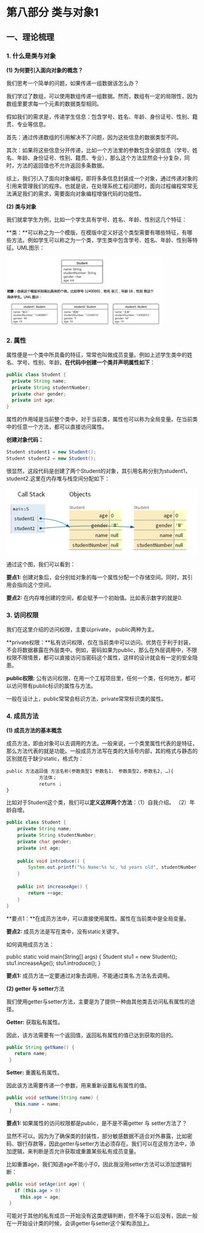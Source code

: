 # 第八部分 类与对象1

## 一、理论梳理

### 1. 什么是类与对象

**(1) 为何要引入面向对象的概念？**

我们思考一个简单的问题，如果传递一组数据该怎么办？

我们学过了数组，可以使用数组传递一组数据。然而，数组有一定的局限性，因为数组里要求每一个元素的数据类型相同。

假如我们的需求是，传递学生信息：包含学号、姓名、年龄、身份证号、性别、籍贯、专业等信息。

首先：通过传递数组的引用解决不了问题，因为这些信息的数据类型不同。 

其次：如果将这些信息分开传递，比如一个方法里的参数包含全部信息（学号、姓名、年龄、身份证号、性别、籍贯、专业），那么这个方法显然会十分复杂，同时，方法的返回值也不允许返回多条数据。

综上，我们引入了面向对象编程，即将多条信息封装成一个对象，通过传递对象的引用来管理我们的程序。也就是说，在处理系统工程问题时，面向过程编程常常无法满足我们的需求，需要面向对象编程增强代码的功能性。

**(2) 类与对象**

我们就拿学生为例，比如一个学生具有学号、姓名、年龄、性别这几个特征：

**类：**可以称之为一个模版，在模版中定义好这个类型需要有哪些特征，有哪些方法。例如学生可以称之为一个类，学生类中包含学号、姓名、年龄、性别等特征。UML图示：

<img src="./pictures/part08-class-object1.png" alt="avater" style="zoom:40%;" />

### 2. 属性

属性便是一个类中所具备的特征，常常也叫做成员变量。例如上述学生类中的姓名、学号、性别、年龄。**在代码中创建一个类并声明属性如下**：

 ```java
public class Student {
   private String name;
   private String studentNumber;
   private char gender;
   private int age;
 }
 ```

属性的作用域是当前整个类中，对于当前类，属性也可以称为全局变量。在当前类中的任意一个方法，都可以直接访问属性。

**创建对象代码：**

```java
Student student1 = new Student();
Student student2 = new Student();
```

很显然，这段代码是创建了两个Student的对象，其引用名称分别为student1， student2.这里在内存堆与栈空间分配如下：

<img src="./pictures/part08-class-object2.png" alt="avater" style="zoom:60%;" />

通过这个图，我们可以看到：

**要点1:** 创建对象后，会分别给对象的每一个属性分配一个存储空间。同时，其引用会指向这个空间。

**要点2:** 在内存堆创建的空间，都会赋予一个初始值。比如表示数字的就是0.

### 3. 访问权限

我们在这里介绍的访问权限，主要以private， public两种为主。

**private权限：**私有访问权限，仅在当前类中可以访问。优势在于利于封装，不会将数据暴露在外层类中。例如，密码如果为public，那么在外层调用中，不限权限不限情景，都可以直接访问当密码这个属性，这样的设计就会有一定的安全隐患。

**public权限:** 公有访问权限，在用一个工程项目里，任何一个类，任何地方，都可以访问带有public标识的属性与方法。

一般在设计上，public常常会标识方法，private常常标识类的属性。

### 4. 成员方法

**(1) 成员方法的基本概念**

成员方法，即由对象可以去调用的方法。一般来说，一个类里属性代表的是特征，那么方法代表的就是功能。一般成员方法写在类的大括号内部，其的格式与静态的区别就在于缺少static，格式为：

```
public 方法返回值 方法名称(参数类型1 参数名1， 参数类型2，参数名2, …){
			方法体；
			return ；
}
```

比如对于Student这个类，我们可以**定义这样两个方法**：（1）自我介绍。 （2）年龄自增。 

```java
public class Student {
    private String name;
    private String studentNumber;
    private char gender;
    private int age;

    public void introduce() {
        System.out.printf("%s Name:%s %c, %d years old", studentNumber, name, gender, age);
    }

    public int increaseAge() {
        return ++age;
    }
}
```

**要点1：**在成员方法中，可以直接使用属性。属性在当前类中是全局变量。

**要点2:** 成员方法是写在类中，没有static关键字。

如何调用成员方法：

public static void main(String[] args) {
   Student stu1 = new Student();
   stu1.increaseAge();
   stu1.introduce();
 }

**要点1:** 成员方法一定要通过对象去调用，不能通过类名.方法名去调用。

**(2)  getter 与 setter**方法

我们使用getter与setter方法，主要是为了提供一种由其他类去访问私有属性的途径。

**Getter:** 获取私有属性。

因此，该方法需要有一个返回值，返回私有属性的值已达到获取的目的。

```java
public String getName() {
   return name;
 }
```

**Setter:** 重置私有属性。

因此该方法需要传递一个参数，用来重新设置私有属性的值。

```java
public void setName(String name) {
   this.name = name;
 } 
```

**要点1:** 如果属性的访问权限都是public，是不是不需getter 与 setter方法了？

显然不可以。因为为了确保类的封装性，部分敏感数据不适合对外暴露，比如密码、银行存款等，因此getter与setter方法必须存在。我们可以在这些方法中，添加逻辑，来判断是否允许获取或重置某些私有成员变量。

比如重置age，我们知道age不能小于0，因此我没用setter方法可以添加逻辑判断：

```java
public void setAge(int age) {
   if (this.age > 0)
     this.age = age;
 }
```

可能对于其他的私有成员一开始没有这类逻辑判断，但不等于以后没有，因此一般在一开始设计类的时候，会讲getter与setter这个架构添加上。 

